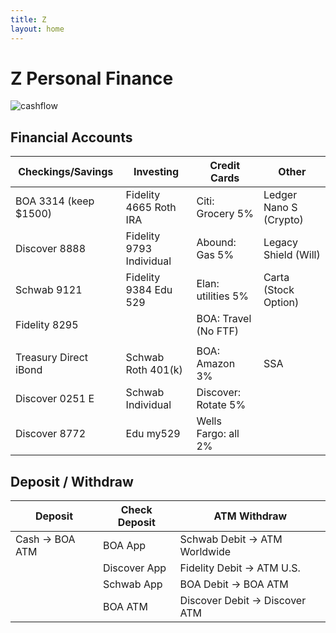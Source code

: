 ```yaml
---
title: Z
layout: home
---
```


# Z Personal Finance

![cashflow](../img/z_finance.png)

## Financial Accounts

| Checkings/Savings      | Investing                  | Credit Cards           | Other                  |
| -----------            | -----------                | -----------            | -----------            |
| BOA 3314 (keep $1500)  | Fidelity 4665 Roth IRA     | Citi: Grocery 5%       | Ledger Nano S (Crypto) |
| Discover 8888          | Fidelity 9793 Individual   | Abound: Gas 5%         | Legacy Shield (Will)   |
| Schwab 9121            | Fidelity 9384 Edu 529      | Elan: utilities 5%     | Carta (Stock Option)   |
| Fidelity 8295          |                            | BOA: Travel (No FTF)   |                        |
|                        |                            |                        |                        |
| Treasury Direct iBond  | Schwab Roth 401(k)         | BOA: Amazon 3%         | SSA                    |
| Discover 0251 E        | Schwab Individual          | Discover: Rotate 5%    |
| Discover 8772          | Edu my529                  | Wells Fargo: all 2%    |

## Deposit / Withdraw

| Deposit           | Check Deposit     | ATM Withdraw                     |
| -----------       | -----------       | -----------                      |
| Cash → BOA ATM    | BOA App           | Schwab Debit → ATM Worldwide     |
|                   | Discover App      | Fidelity Debit → ATM U.S.        |
|                   | Schwab App        | BOA Debit → BOA ATM              |
|                   | BOA ATM           | Discover Debit → Discover ATM    |

